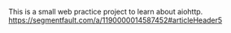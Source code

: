 This is a small web practice project to learn about aiohttp.
https://segmentfault.com/a/1190000014587452#articleHeader5


